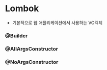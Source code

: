 # Lombok
- 기본적으로 웹 애플리케이션에서 사용하는 VO객체


### @Builder

### @AllArgsConstructor


### @NoArgsConstructor
